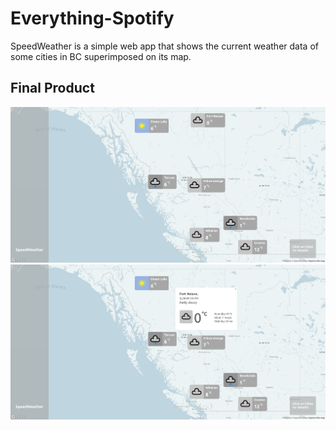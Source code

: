 # Everything-Spotify

SpeedWeather is a simple web app that shows the current weather data of some cities in BC superimposed on its map. 


## Final Product

!["Screenshot of the page"](https://github.com/kansd1401/SpeedWeather/blob/master/screenshots/02.png)
!["Screenshot of on clicking for more details"](https://github.com/kansd1401/SpeedWeather/blob/master/screenshots/01.png)
